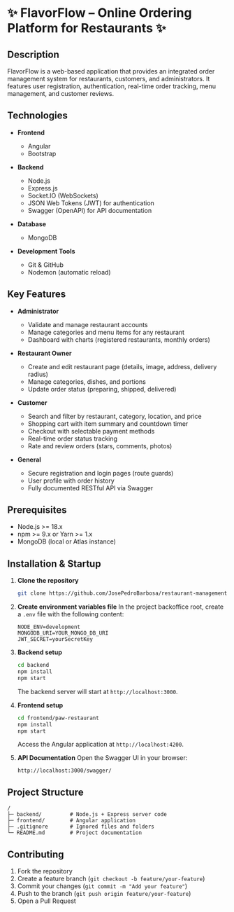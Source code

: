 # ✨ FlavorFlow – Online Ordering Platform for Restaurants ✨

## Description

FlavorFlow is a web-based application that provides an integrated order management system for restaurants, customers, and administrators. It features user registration, authentication, real-time order tracking, menu management, and customer reviews.

## Technologies

* **Frontend**

  * Angular
  * Bootstrap
* **Backend**

  * Node.js
  * Express.js
  * Socket.IO (WebSockets)
  * JSON Web Tokens (JWT) for authentication
  * Swagger (OpenAPI) for API documentation
* **Database**

  * MongoDB
* **Development Tools**

  * Git & GitHub
  * Nodemon (automatic reload)

## Key Features

* **Administrator**

  * Validate and manage restaurant accounts
  * Manage categories and menu items for any restaurant
  * Dashboard with charts (registered restaurants, monthly orders)

* **Restaurant Owner**

  * Create and edit restaurant page (details, image, address, delivery radius)
  * Manage categories, dishes, and portions
  * Update order status (preparing, shipped, delivered)

* **Customer**

  * Search and filter by restaurant, category, location, and price
  * Shopping cart with item summary and countdown timer
  * Checkout with selectable payment methods
  * Real-time order status tracking
  * Rate and review orders (stars, comments, photos)

* **General**

  * Secure registration and login pages (route guards)
  * User profile with order history
  * Fully documented RESTful API via Swagger

## Prerequisites

* Node.js >= 18.x
* npm >= 9.x or Yarn >= 1.x
* MongoDB (local or Atlas instance)

## Installation & Startup

1. **Clone the repository**

   ```bash
   git clone https://github.com/JosePedroBarbosa/restaurant-management-system.git
   ```

2. **Create environment variables file** In the project backoffice root, create a `.env` file with the following content:

   ```dotenv
   NODE_ENV=development
   MONGODB_URI=YOUR_MONGO_DB_URI
   JWT_SECRET=yourSecretKey
   ```

3. **Backend setup**

   ```bash
   cd backend
   npm install
   npm start   
   ```

   The backend server will start at `http://localhost:3000`.

4. **Frontend setup**

   ```bash
   cd frontend/paw-restaurant
   npm install
   npm start
   ```

   Access the Angular application at `http://localhost:4200`.

5. **API Documentation** Open the Swagger UI in your browser:

   ```
   http://localhost:3000/swagger/
   ```

## Project Structure

```
/
├─ backend/         # Node.js + Express server code
├─ frontend/        # Angular application
├─ .gitignore       # Ignored files and folders
└─ README.md        # Project documentation
```

## Contributing

1. Fork the repository
2. Create a feature branch (`git checkout -b feature/your-feature`)
3. Commit your changes (`git commit -m "Add your feature"`)
4. Push to the branch (`git push origin feature/your-feature`)
5. Open a Pull Request